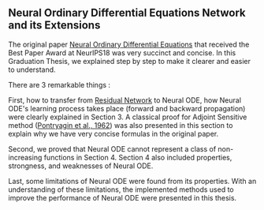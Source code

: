 ## Neural Ordinary Differential Equations Network and its Extensions
The original paper [Neural Ordinary Differential Equations](https://arxiv.org/pdf/1806.07366.pdf) that received the Best Paper Award at NeurIPS18 was very succinct and concise. In this Graduation Thesis, we explained step by step to make it clearer and easier to understand.

There are 3 remarkable things :

First, how to transfer from [Residual Network](https://arxiv.org/pdf/1512.03385.pdf) to Neural ODE, how Neural ODE's learning process takes place (forward and backward propagation) were clearly explained in Section 3. A classical proof for Adjoint Sensitive method ([Pontryagin et al., 1962]()) was also presented in this section to explain why we have very concise formulas in the original paper.

Second, we proved that Neural ODE cannot represent a class of non-increasing functions in Section 4. Section 4 also included properties, strongness, and weaknesses of Neural ODE.

Last, some limitations of Neural ODE were found from its properties. With an understanding of these limitations, the implemented methods used to improve the performance of Neural ODE were presented in this thesis.
